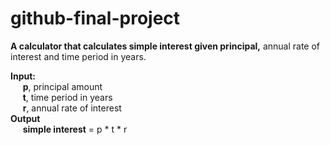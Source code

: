 # github-final-project

**A calculator that calculates simple interest given principal,** annual rate of interest and time period in years.<br />

**Input:**<br />
&nbsp;&nbsp;&nbsp;&nbsp;&nbsp;**p**, principal amount<br />
&nbsp;&nbsp;&nbsp;&nbsp;&nbsp;**t**, time period in years<br />
&nbsp;&nbsp;&nbsp;&nbsp;&nbsp;**r**, annual rate of interest<br />
**Output**<br />
&nbsp;&nbsp;&nbsp;&nbsp;&nbsp;**simple interest** = p * t * r<br />
